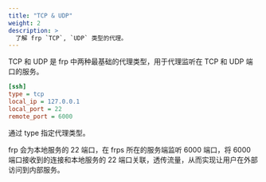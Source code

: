 ```yaml
---
title: "TCP & UDP"
weight: 2
description: >
  了解 frp `TCP`, `UDP` 类型的代理。
---
```


TCP 和 UDP 是 frp 中两种最基础的代理类型，用于代理监听在 TCP 和 UDP 端口的服务。

```ini
[ssh]
type = tcp
local_ip = 127.0.0.1
local_port = 22
remote_port = 6000
```

通过 type 指定代理类型。

frp 会为本地服务的 22 端口，在 frps 所在的服务端监听 6000 端口，将 6000 端口接收到的连接和本地服务的 22 端口关联，透传流量，从而实现让用户在外部访问到内部服务。
